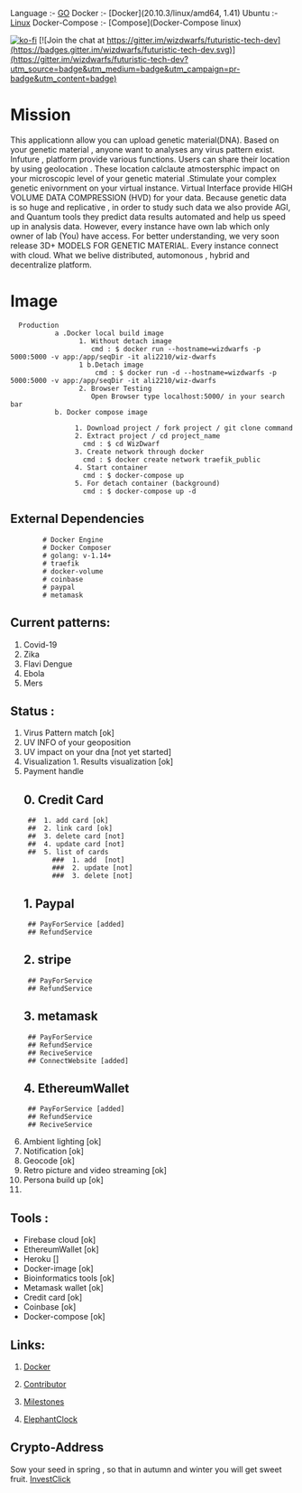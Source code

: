  Language :- [GO](1.14/Linux)
 Docker :- [Docker](20.10.3/linux/amd64, 1.41)
 Ubuntu :- [Linux](20.04-LTE)
 Docker-Compose :- [Compose](Docker-Compose linux)
 
 
 [![ko-fi](https://www.ko-fi.com/img/githubbutton_sm.svg)](https://ko-fi.com/H2H22YW0G) [![Join the chat at https://gitter.im/wizdwarfs/futuristic-tech-dev](https://badges.gitter.im/wizdwarfs/futuristic-tech-dev.svg)](https://gitter.im/wizdwarfs/futuristic-tech-dev?utm_source=badge&utm_medium=badge&utm_campaign=pr-badge&utm_content=badge)


# Mission
This applicationn allow you can upload  genetic material(DNA). Based on your genetic material , anyone want to analyses any virus pattern exist. Infuture , platform provide various functions. Users can share their location by using geolocation . These location calclaute atmostersphic impact on your microscopic level of your genetic material .Stimulate your complex genetic enivornment on your virtual instance. Virtual Interface provide HIGH VOLUME DATA COMPRESSION (HVD) for your data. Because genetic data is so huge and replicative , in order to study such data we also provide AGI, and Quantum tools they predict data results automated and help us speed up in analysis data. However, every instance have own lab which only owner of lab (You) have access. For better understanding, we very soon release 3D+ MODELS FOR GENETIC MATERIAL. Every instance connect with cloud. What we belive distributed, automonous , hybrid and decentralize platform. 

 # Image
 
      Production
               a .Docker local build image
                     1. Without detach image
                        cmd : $ docker run --hostname=wizdwarfs -p 5000:5000 -v app:/app/seqDir -it ali2210/wiz-dwarfs
                     1 b.Detach image  
                         cmd : $ docker run -d --hostname=wizdwarfs -p 5000:5000 -v app:/app/seqDir -it ali2210/wiz-dwarfs
                     2. Browser Testing
                        Open Browser type localhost:5000/ in your search bar
               b. Docker compose image
                    
                    1. Download project / fork project / git clone command  
                    2. Extract project / cd project_name
                      cmd : $ cd WizDwarf
                    3. Create network through docker
                      cmd : $ docker create network traefik_public 
                    4. Start container
                      cmd : $ docker-compose up
                    5. For detach container (background)
                      cmd : $ docker-compose up -d

 ## External Dependencies
            
            # Docker Engine
            # Docker Composer
            # golang: v-1.14+
            # traefik
            # docker-volume
            # coinbase
            # paypal
            # metamask

## Current patterns:
1. Covid-19
2. Zika
3. Flavi Dengue
4. Ebola
5. Mers
       
## Status : 
1. Virus Pattern match [ok]
2. UV INFO of your geoposition 
3. UV impact on your dna [not yet started]
4. Visualization 
       1. Results visualization [ok]
5. Payment handle
     ## 0. Credit Card
        ##  1. add card [ok]
        ##  2. link card [ok]
        ##  3. delete card [not]
        ##  4. update card [not]
        ##  5. list of cards 
              ###  1. add  [not]
              ###  2. update [not]
              ###  3. delete [not]
     ## 1. Paypal 
        ## PayForService [added]
        ## RefundService
     ## 2. stripe
        ## PayForService
        ## RefundService
     ## 3. metamask
        ## PayForService
        ## RefundService
        ## ReciveService
        ## ConnectWebsite [added]
     ## 4. EthereumWallet
        ## PayForService [added]
        ## RefundService
        ## ReciveService
6.  Ambient lighting [ok]
7.  Notification [ok]
8.  Geocode   [ok]
9.  Retro picture and video streaming [ok]
10. Persona build up [ok]
11.  

## Tools :

- Firebase cloud [ok]
- EthereumWallet [ok]
- Heroku []
- Docker-image [ok]
- Bioinformatics tools [ok]
- Metamask wallet [ok]
- Credit card [ok]
- Coinbase [ok]
- Docker-compose [ok]

## Links:
 
 1. [Docker](https://hub.docker.com/repository/docker/ali2210/wiz-dwarfs)

 2. [Contributor](https://github.com/ali2210/WizDwarf/wiki)

 3. [Milestones](https://github.com/ali2210/WizDwarf/wiki/Achievements-:1st_place_medal:)

 4. [ElephantClock](https://upload.wikimedia.org/wikipedia/commons/7/76/Al-jazari_elephant_clock.png)

## Crypto-Address

   Sow your seed in spring , so that in autumn and winter you will get sweet fruit.
   [InvestClick](3QoArpt3e6xcYQ2xqDTanrUyHyrZ8Uzruu)